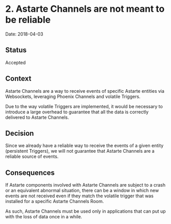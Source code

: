 # 2. Astarte Channels are not meant to be reliable

Date: 2018-04-03

## Status

Accepted

## Context

Astarte Channels are a way to receive events of specific Astarte entities via
Websockets, leveraging Phoenix Channels and volatile Triggers.

Due to the way volatile Triggers are implemented, it would be necessary to
introduce a large overhead to guarantee that all the data is correctly
delivered to Astarte Channels.

## Decision

Since we already have a reliable way to receive the events of a given entity
(persistent Triggers), we will not guarantee that Astarte Channels are a
reliable source of events.

## Consequences

If Astarte components involved with Astarte Channels are subject to a crash or
an equivalent abnormal situation, there can be a window in which new events are
not received even if they match the volatile trigger that was installed for a
specific Astarte Channels Room.

As such, Astarte Channels must be used only in applications that can put up
with the loss of data once in a while.
